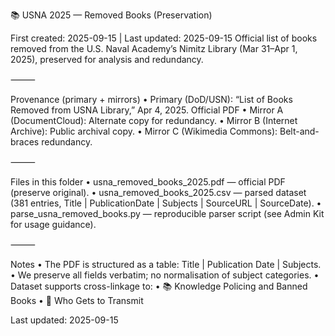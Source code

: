 📚 USNA 2025 — Removed Books (Preservation)

First created: 2025-09-15 | Last updated: 2025-09-15
Official list of books removed from the U.S. Naval Academy’s Nimitz Library (Mar 31–Apr 1, 2025), preserved for analysis and redundancy.

⸻

Provenance (primary + mirrors)
	•	Primary (DoD/USN): “List of Books Removed from USNA Library,” Apr 4, 2025.
Official PDF
	•	Mirror A (DocumentCloud): Alternate copy for redundancy.
	•	Mirror B (Internet Archive): Public archival copy.
	•	Mirror C (Wikimedia Commons): Belt-and-braces redundancy.

⸻

Files in this folder
	•	usna_removed_books_2025.pdf — official PDF (preserve original).
	•	usna_removed_books_2025.csv — parsed dataset (381 entries, Title | PublicationDate | Subjects | SourceURL | SourceDate).
	•	parse_usna_removed_books.py — reproducible parser script (see Admin Kit for usage guidance).

⸻

Notes
	•	The PDF is structured as a table: Title | Publication Date | Subjects.
	•	We preserve all fields verbatim; no normalisation of subject categories.
	•	Dataset supports cross-linkage to:
	•	📚 Knowledge Policing and Banned Books
	•	📡 Who Gets to Transmit

Last updated: 2025-09-15
